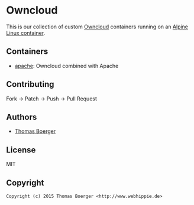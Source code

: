 # Owncloud

This is our collection of custom [Owncloud](https://owncloud.org) containers running on an
[Alpine Linux container](https://registry.hub.docker.com/u/webhippie/alpine/).


## Containers

* [apache](apache/): Owncloud combined with Apache


## Contributing

Fork -> Patch -> Push -> Pull Request


## Authors

* [Thomas Boerger](https://github.com/tboerger)


## License

MIT


## Copyright

```
Copyright (c) 2015 Thomas Boerger <http://www.webhippie.de>
```
